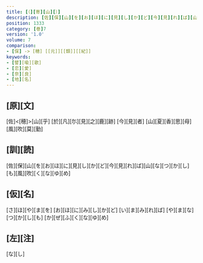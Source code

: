 ```yaml
---
title: [（][寄][山][）]
description: [佐][保][山][を][お][ほ][に][見][し][か][ど][今][見][れ][ば][山][な][つ][か][し][も][風][吹][く][な][ゆ][め]
position: 1333
category: [巻]7
version: '1.0'
volume: 7
comparison:
- [保] -> [穂] [[元]][[類]][[紀]]
keywords:
- [譬][喩][歌]
- [恋][愛]
- [奈][良]
- [地][名]
---
```


## [原][文]

[佐]<[穂]>[山][乎] [於][凡][尓][見][之][鹿][跡] [今][見][者] [山][夏][香][思][母] [風][吹][莫][勤]

## [訓][読]

[佐][保][山][を][お][ほ][に][見][し][か][ど][今][見][れ][ば][山][な][つ][か][し][も][風][吹][く][な][ゆ][め]

## [仮][名]

[さ][ほ][や][ま][を] [お][ほ][に][み][し][か][ど] [い][ま][み][れ][ば] [や][ま][な][つ][か][し][も] [か][ぜ][ふ][く][な][ゆ][め]

## [左][注]

[な][し]
